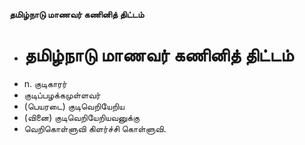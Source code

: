 **தமிழ்நாடு மாணவர் கணினித் திட்டம்**
- # தமிழ்நாடு மாணவர் கணினித் திட்டம்
- n. குடிகாரர்
- குடிப்பழக்கமுள்ளவர்
- (பெயரடை) குடிவெறியேறிய
- (வினை) குடிவெறியேறியவனுக்கு
- வெறிகொள்ளுவி கிளர்ச்சி கொள்ளுவி.

